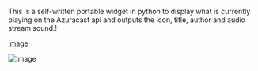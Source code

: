 This is a self-written portable widget in python to display what is currently playing on the Azuracast api and outputs the icon, title, author and audio stream sound.!

[image](https://github.com/user-attachments/assets/b2c5d792-7ba6-4d5a-b965-f1451c5d2d05)

![image](https://github.com/user-attachments/assets/b27e9418-e5ce-4d8f-86d9-8410d51a2946)
